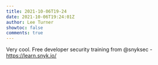 ```yaml
---
title: 2021-10-06T19-24
date: 2021-10-06T19:24:01Z
author: Lee Turner
showtoc: false
comments: true
---
```


Very cool. Free developer security training from @snyksec - https://learn.snyk.io/

